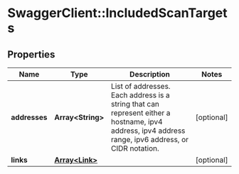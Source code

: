 # SwaggerClient::IncludedScanTargets

## Properties
Name | Type | Description | Notes
------------ | ------------- | ------------- | -------------
**addresses** | **Array&lt;String&gt;** | List of addresses. Each address is a string that can represent either a hostname, ipv4 address, ipv4 address range, ipv6 address, or CIDR notation. | [optional] 
**links** | [**Array&lt;Link&gt;**](Link.md) |  | [optional] 

